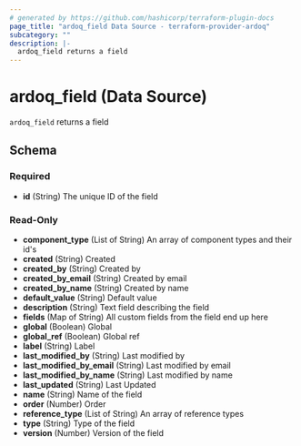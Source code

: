```yaml
---
# generated by https://github.com/hashicorp/terraform-plugin-docs
page_title: "ardoq_field Data Source - terraform-provider-ardoq"
subcategory: ""
description: |-
  ardoq_field returns a field
---
```


# ardoq_field (Data Source)

`ardoq_field` returns a field



<!-- schema generated by tfplugindocs -->
## Schema

### Required

- **id** (String) The unique ID of the field

### Read-Only

- **component_type** (List of String) An array of component types and their id's
- **created** (String) Created
- **created_by** (String) Created by
- **created_by_email** (String) Created by email
- **created_by_name** (String) Created by name
- **default_value** (String) Default value
- **description** (String) Text field describing the field
- **fields** (Map of String) All custom fields from the field end up here
- **global** (Boolean) Global
- **global_ref** (Boolean) Global ref
- **label** (String) Label
- **last_modified_by** (String) Last modified by
- **last_modified_by_email** (String) Last modified by email
- **last_modified_by_name** (String) Last modified by name
- **last_updated** (String) Last Updated
- **name** (String) Name of the field
- **order** (Number) Order
- **reference_type** (List of String) An array of reference types
- **type** (String) Type of the field
- **version** (Number) Version of the field


